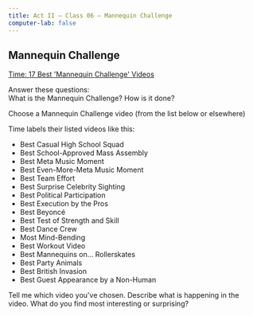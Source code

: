 ```yaml
---
title: Act II — Class 06 — Mannequin Challenge
computer-lab: false
---
```


## Mannequin Challenge

[Time: 17 Best 'Mannequin Challenge' Videos](http://time.com/4565174/mannequin-challenge-ranking/)

Answer these questions:  
What is the Mannequin Challenge?
How is it done?

Choose a Mannequin Challenge video (from the list below or elsewhere) 

Time labels their listed videos like this: 
- Best Casual High School Squad
- Best School-Approved Mass Assembly
- Best Meta Music Moment
- Best Even-More-Meta Music Moment
- Best Team Effort
- Best Surprise Celebrity Sighting
- Best Political Participation
- Best Execution by the Pros
- Best Beyoncé
- Best Test of Strength and Skill
- Best Dance Crew
- Most Mind-Bending
- Best Workout Video
- Best Mannequins on… Rollerskates
- Best Party Animals
- Best British Invasion
- Best Guest Appearance by a Non-Human

Tell me which video you've chosen. 
Describe what is happening in the video. 
What do you find most interesting or surprising? 



